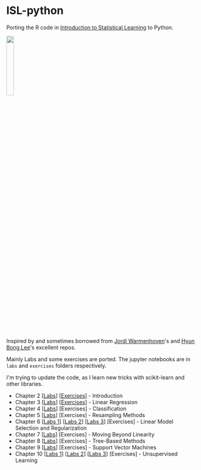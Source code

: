 # ISL-python

Porting the R code in [Introduction to Statistical Learning](http://www-bcf.usc.edu/~gareth/ISL/) to Python.

<IMG src='http://faculty.marshall.usc.edu/gareth-james/ISL/ISL%20Cover%202.jpg' height=20% width=20%>

Inspired by and sometimes borrowed from [Jordi Warmenhoven](https://github.com/JWarmenhoven/ISLR-python.git)'s and [Hyun Bong Lee](https://github.com/hyunblee/ISLR-with-Python)'s excellent repos.

Mainly Labs and some exercises are ported. The jupyter notebooks are in `labs` and `exercises` folders respectively.

I'm trying to update the code, as I learn new tricks with scikit-learn and other libraries.

- Chapter 2 [[Labs](https://nbviewer.jupyter.org/github/emredjan/ISL-python/blob/master/labs/lab_02.3_introduction.ipynb)] [[Exercises](https://nbviewer.jupyter.org/github/emredjan/ISL-python/blob/master/exercises/exercises_2.4_introduction.ipynb)] - Introduction
- Chapter 3 [[Labs](https://nbviewer.jupyter.org/github/emredjan/ISL-python/blob/master/labs/lab_03.6_linear_regression.ipynb)] [[Exercises](https://nbviewer.jupyter.org/github/emredjan/ISL-python/blob/master/exercises/exercises_3.7_linear_regression.ipynb)] - Linear Regression
- Chapter 4 [[Labs](https://nbviewer.jupyter.org/github/emredjan/ISL-python/blob/master/labs/lab_04.6_logistic_regression_lda_qda_knn.ipynb)] [Exercises] - Classification
- Chapter 5 [[Labs](https://nbviewer.jupyter.org/github/emredjan/ISL-python/blob/master/labs/lab_05.3_cross_validation_and_the_bootstrap.ipynb)] [Exercises] - Resampling Methods
- Chapter 6 [[Labs 1](https://nbviewer.jupyter.org/github/emredjan/ISL-python/blob/master/labs/lab_06.5_subset_selection_methods.ipynb)] [[Labs 2](https://nbviewer.jupyter.org/github/emredjan/ISL-python/blob/master/labs/lab_06.6_ridge_regression_and_the_lasso.ipynb)] [[Labs 3](https://nbviewer.jupyter.org/github/emredjan/ISL-python/blob/master/labs/lab_06.7_pcr_and_pls_regression.ipynb)] [Exercises] - Linear Model Selection and Regularization
- Chapter 7 [[Labs](https://nbviewer.jupyter.org/github/emredjan/ISL-python/blob/master/labs/lab_07.8_non_linear_modelling.ipynb)] [Exercises] - Moving Beyond Linearity
- Chapter 8 [[Labs](https://nbviewer.jupyter.org/github/emredjan/ISL-python/blob/master/labs/lab_08.3_decision_trees.ipynb)] [Exercises] - Tree-Based Methods
- Chapter 9 [[Labs](https://nbviewer.jupyter.org/github/emredjan/ISL-python/blob/master/labs/lab_09.6_support_vector_machines.ipynb)] [Exercises] - Support Vector Machines
- Chapter 10 [[Labs 1](https://nbviewer.jupyter.org/github/emredjan/ISL-python/blob/master/labs/lab_10.4_principal_components_analysis.ipynb)] [[Labs 2](https://nbviewer.jupyter.org/github/emredjan/ISL-python/blob/master/labs/lab_10.5_clustering.ipynb)] [[Labs 3](https://nbviewer.jupyter.org/github/emredjan/ISL-python/blob/master/labs/lab_10.5_NCI60_data_example.ipynb)] [Exercises] - Unsupervised Learning
